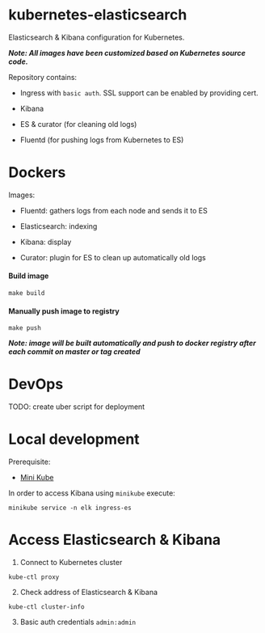 # kubernetes-elasticsearch

Elasticsearch & Kibana configuration for Kubernetes.

***Note: All images have been customized based on Kubernetes source code.***

Repository contains:

* Ingress with `basic auth`. SSL support can be enabled by providing cert.

* Kibana

* ES & curator (for cleaning old logs)

* Fluentd (for pushing logs from Kubernetes to ES)

# Dockers

Images:

* Fluentd: gathers logs from each node and sends it to ES

* Elasticsearch: indexing

* Kibana: display

* Curator: plugin for ES to clean up automatically old logs

#### Build image

```
make build
```

#### Manually push image to registry

```
make push
```

***Note: image will be built automatically and push to docker registry after each commit on master or tag created***

# DevOps

TODO: create uber script for deployment

# Local development

Prerequisite:

* [Mini Kube](https://github.com/kubernetes/minikube)

In order to access Kibana using `minikube` execute:

```
minikube service -n elk ingress-es
```

# Access Elasticsearch & Kibana

1) Connect to Kubernetes cluster

```
kube-ctl proxy
```

2) Check address of Elasticsearch & Kibana

```
kube-ctl cluster-info
```

3) Basic auth credentials `admin:admin`
